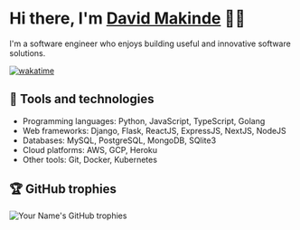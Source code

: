 # Hi there, I'm [David Makinde](https://daevidthegreat.com/) 🙌🏿

I'm a software engineer who enjoys building useful and innovative software solutions.

[![wakatime](https://wakatime.com/badge/user/0a0482e4-c2d0-4a3f-bfc2-1f3dcc867842.svg)](https://wakatime.com/@0a0482e4-c2d0-4a3f-bfc2-1f3dcc867842)

## 🧰 Tools and technologies

- Programming languages: Python, JavaScript, TypeScript, Golang
- Web frameworks: Django, Flask, ReactJS, ExpressJS, NextJS, NodeJS
- Databases: MySQL, PostgreSQL, MongoDB, SQlite3
- Cloud platforms: AWS, GCP, Heroku
- Other tools: Git, Docker, Kubernetes

## 🏆 GitHub trophies

![Your Name's GitHub trophies](https://github-profile-trophy.vercel.app/?username=daevid-thegreat)
